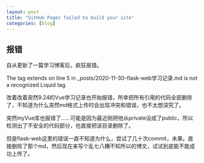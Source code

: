 ```yaml
---
layout: post
title: "GitHub Pages failed to build your site"
categories: [blog]
---
```


## 报错
自从更新了一篇学习博客后，疯狂报错。  

The tag extends on line 5 in _posts/2020-11-30-flask-web学习记录.md is not a recognized Liquid tag.  

改着改着突然9.24的Vue学习记录也开始报错，所幸把所有引用的代码全部删除了，不知道为什么突然md格式上传时会出现冲突和错误，也不太想深究了。  

突然myVue库也报错了……可能是因为最近刚把他从private设成了public，所以检测出了不安全的代码部分，也直接把该目录删除了。  

但是flask-web这里的错误一直不知道为什么，尝试了几十次commit，未果。直接删除了那个md，然后现在来写个乱七八糟不知所以的博文，试试到底能不能成功上传了。
